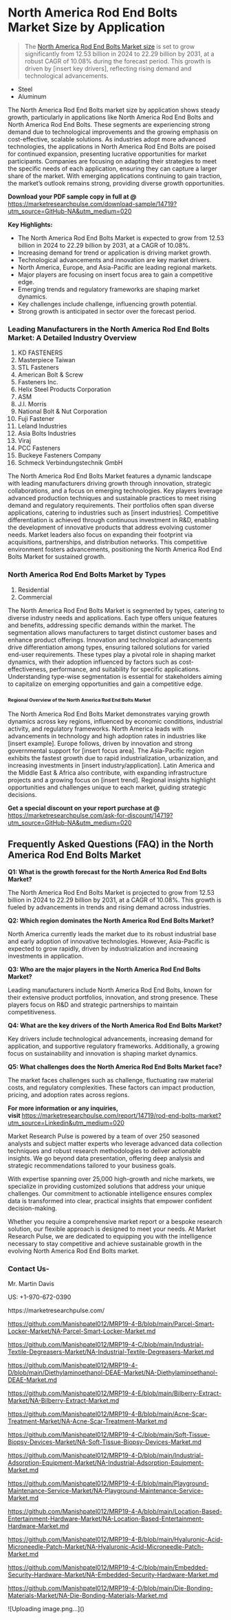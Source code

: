 <h1>North America Rod End Bolts Market&nbsp;Size by Application</h1><blockquote><p>The <a href="https://marketresearchpulse.com/download-sample/14719?utm_source=GitHub-NA&amp;utm_medium=020">North America Rod End Bolts Market size</a> is set to grow significantly from 12.53 billion in 2024 to 22.29 billion by 2031, at a robust CAGR of 10.08% during the forecast period. This growth is driven by [insert key drivers], reflecting rising demand and technological advancements.</p></blockquote><ul><li>Steel<li> Aluminum</li></ul><p>The North America Rod End Bolts market size by application shows steady growth, particularly in applications like North America Rod End Bolts and North America Rod End Bolts. These segments are experiencing strong demand due to technological improvements and the growing emphasis on cost-effective, scalable solutions. As industries adopt more advanced technologies, the applications in North America Rod End Bolts are poised for continued expansion, presenting lucrative opportunities for market participants. Companies are focusing on adapting their strategies to meet the specific needs of each application, ensuring they can capture a larger share of the market. With emerging applications continuing to gain traction, the market’s outlook remains strong, providing diverse growth opportunities.</p><p><strong>Download your PDF sample copy in full at @ </strong><a href="https://marketresearchpulse.com/download-sample/14719?utm_source=GitHub-NA&amp;utm_medium=020">https://marketresearchpulse.com/download-sample/14719?utm_source=GitHub-NA&amp;utm_medium=020</a></p><p><strong>Key Highlights: </strong></p><ul><li>The North America Rod End Bolts Market is expected to grow from 12.53 billion in 2024 to 22.29 billion by 2031, at a CAGR of 10.08%.</li><li>Increasing demand for trend or application is driving market growth.</li><li>Technological advancements and innovation are key market drivers.</li><li>North America, Europe, and Asia-Pacific are leading regional markets.</li><li>Major players are focusing on insert focus area to gain a competitive edge.</li><li>Emerging trends and regulatory frameworks are shaping market dynamics.</li><li>Key challenges include challenge, influencing growth potential.</li><li>Strong growth is anticipated in sector over the forecast period.</li></ul><h3>Leading Manufacturers in the North America Rod End Bolts Market: A Detailed Industry Overview</h3><ol><li>KD FASTENERS</li><li>Masterpiece Taiwan</li><li>STL Fasteners</li><li>American Bolt & Screw</li><li>Fasteners Inc.</li><li>Helix Steel Products Corporation</li><li>ASM</li><li>J.I. Morris</li><li>National Bolt & Nut Corporation</li><li>Fuji Fastener</li><li>Leland Industries</li><li>Asia Bolts Industries</li><li>Viraj</li><li>PCC Fasteners</li><li>Buckeye Fasteners Company</li><li>Schmeck Verbindungstechnik GmbH</li></ol><div class="flex max-w-full flex-col flex-grow"><div class="min-h-8 text-message flex w-full flex-col items-end gap-2 whitespace-normal break-words [.text-message+&amp;]:mt-5" dir="auto" data-message-author-role="assistant" data-message-id="fd8432e4-4910-450d-b182-61b7bfb0a01f" data-message-model-slug="gpt-4o"><div class="flex w-full flex-col gap-1 empty:hidden first:pt-[3px]"><div class="markdown prose w-full break-words dark:prose-invert light"><p>The North America Rod End Bolts Market features a dynamic landscape with leading manufacturers driving growth through innovation, strategic collaborations, and a focus on emerging technologies. Key players leverage advanced production techniques and sustainable practices to meet rising demand and regulatory requirements. Their portfolios often span diverse applications, catering to industries such as [insert industries]. Competitive differentiation is achieved through continuous investment in R&amp;D, enabling the development of innovative products that address evolving customer needs. Market leaders also focus on expanding their footprint via acquisitions, partnerships, and distribution networks. This competitive environment fosters advancements, positioning the North America Rod End Bolts Market for sustained growth.</p></div></div></div></div><h3>North America Rod End Bolts Market by Types</h3><ol><li>Residential<li> Commercial</li></ol><div class="flex max-w-full flex-col flex-grow"><div class="min-h-8 text-message flex w-full flex-col items-end gap-2 whitespace-normal break-words [.text-message+&amp;]:mt-5" dir="auto" data-message-author-role="assistant" data-message-id="084470be-0bb7-4664-bddf-5156b4f41249" data-message-model-slug="gpt-4o-mini"><div class="flex w-full flex-col gap-1 empty:hidden first:pt-[3px]"><div class="markdown prose w-full break-words dark:prose-invert light"><p>The North America Rod End Bolts Market is segmented by types, catering to diverse industry needs and applications. Each type offers unique features and benefits, addressing specific demands within the market. The segmentation allows manufacturers to target distinct customer bases and enhance product offerings. Innovation and technological advancements drive differentiation among types, ensuring tailored solutions for varied end-user requirements. These types play a pivotal role in shaping market dynamics, with their adoption influenced by factors such as cost-effectiveness, performance, and suitability for specific applications. Understanding type-wise segmentation is essential for stakeholders aiming to capitalize on emerging opportunities and gain a competitive edge.</p></div></div></div></div><h3><span style="font-size: 11px;">Regional Overview of the North America Rod End Bolts Market</span></h3><div class="flex max-w-full flex-col flex-grow"><div class="min-h-8 text-message flex w-full flex-col items-end gap-2 whitespace-normal break-words [.text-message+&amp;]:mt-5" dir="auto" data-message-author-role="assistant" data-message-id="e9038762-ce64-4e30-91c9-9bd413514231" data-message-model-slug="gpt-4o-mini"><div class="flex w-full flex-col gap-1 empty:hidden first:pt-[3px]"><div class="markdown prose w-full break-words dark:prose-invert light"><p>The North America Rod End Bolts Market demonstrates varying growth dynamics across key regions, influenced by economic conditions, industrial activity, and regulatory frameworks. North America leads with advancements in technology and high adoption rates in industries like [insert example]. Europe follows, driven by innovation and strong governmental support for [insert focus area]. The Asia-Pacific region exhibits the fastest growth due to rapid industrialization, urbanization, and increasing investments in [insert industry/application]. Latin America and the Middle East &amp; Africa also contribute, with expanding infrastructure projects and a growing focus on [insert trend]. Regional insights highlight opportunities and challenges unique to each market, guiding strategic decisions.</p></div></div></div></div><p><strong>Get a special discount on your report purchase at @ </strong><a href="https://marketresearchpulse.com/ask-for-discount/14719?utm_source=GitHub-NA&amp;utm_medium=020">https://marketresearchpulse.com/ask-for-discount/14719?utm_source=GitHub-NA&amp;utm_medium=020</a></p><h2>Frequently Asked Questions (FAQ) in the North America Rod End Bolts Market</h2><p><strong>Q1: What is the growth forecast for the North America Rod End Bolts Market?</strong></p><p>The North America Rod End Bolts Market is projected to grow from 12.53 billion in 2024 to 22.29 billion by 2031, at a CAGR of 10.08%. This growth is fueled by advancements in trends and rising demand across industries.</p><p><strong>Q2: Which region dominates the North America Rod End Bolts Market?</strong></p><p>North America currently leads the market due to its robust industrial base and early adoption of innovative technologies. However, Asia-Pacific is expected to grow rapidly, driven by industrialization and increasing investments in application.</p><p><strong>Q3: Who are the major players in the North America Rod End Bolts Market?</strong></p><p>Leading manufacturers include North America Rod End Bolts, known for their extensive product portfolios, innovation, and strong presence. These players focus on R&amp;D and strategic partnerships to maintain competitiveness.</p><p><strong>Q4: What are the key drivers of the North America Rod End Bolts Market?</strong></p><p>Key drivers include technological advancements, increasing demand for application, and supportive regulatory frameworks. Additionally, a growing focus on sustainability and innovation is shaping market dynamics.</p><p><strong>Q5: What challenges does the North America Rod End Bolts Market face?</strong></p><p>The market faces challenges such as challenge, fluctuating raw material costs, and regulatory complexities. These factors can impact production, pricing, and adoption rates across regions.</p><p><strong>For more information or any inquiries, visit&nbsp;</strong><a href="https://marketresearchpulse.com/report/14719/rod-end-bolts-market?utm_source=Linkedin&utm_medium=020">https://marketresearchpulse.com/report/14719/rod-end-bolts-market?utm_source=Linkedin&utm_medium=020</a></p><p>Market Research Pulse is powered by a team of over 250 seasoned analysts and subject matter experts who leverage advanced data collection techniques and robust research methodologies to deliver actionable insights. We go beyond data presentation, offering deep analysis and strategic recommendations tailored to your business goals.</p><p>With expertise spanning over 25,000 high-growth and niche markets, we specialize in providing customized solutions that address your unique challenges. Our commitment to actionable intelligence ensures complex data is transformed into clear, practical insights that empower confident decision-making.</p><p>Whether you require a comprehensive market report or a bespoke research solution, our flexible approach is designed to meet your needs. At Market Research Pulse, we are dedicated to equipping you with the intelligence necessary to stay competitive and achieve sustainable growth in the evolving North America Rod End Bolts market.</p><h3><strong>Contact Us-</strong></h3><p>Mr. Martin Davis</p><p>US: +1-970-672-0390</p><p>https://marketresearchpulse.com/</p><p><a href="https://github.com/Manishpatel012/MRP19-4-B/blob/main/Parcel-Smart-Locker-Market/NA-Parcel-Smart-Locker-Market.md">https://github.com/Manishpatel012/MRP19-4-B/blob/main/Parcel-Smart-Locker-Market/NA-Parcel-Smart-Locker-Market.md</a></p><p><a href="https://github.com/Manishpatel012/MRP19-4-C/blob/main/Industrial-Textile-Degreasers-Market/NA-Industrial-Textile-Degreasers-Market.md">https://github.com/Manishpatel012/MRP19-4-C/blob/main/Industrial-Textile-Degreasers-Market/NA-Industrial-Textile-Degreasers-Market.md</a></p><p><a href="https://github.com/Manishpatel012/MRP19-4-D/blob/main/Diethylaminoethanol-DEAE-Market/NA-Diethylaminoethanol-DEAE-Market.md">https://github.com/Manishpatel012/MRP19-4-D/blob/main/Diethylaminoethanol-DEAE-Market/NA-Diethylaminoethanol-DEAE-Market.md</a></p><p><a href="https://github.com/Manishpatel012/MRP19-4-E/blob/main/Bilberry-Extract-Market/NA-Bilberry-Extract-Market.md">https://github.com/Manishpatel012/MRP19-4-E/blob/main/Bilberry-Extract-Market/NA-Bilberry-Extract-Market.md</a></p><p><a href="https://github.com/Manishpatel012/MRP19-4-B/blob/main/Acne-Scar-Treatment-Market/NA-Acne-Scar-Treatment-Market.md">https://github.com/Manishpatel012/MRP19-4-B/blob/main/Acne-Scar-Treatment-Market/NA-Acne-Scar-Treatment-Market.md</a></p><p><a href="https://github.com/Manishpatel012/MRP19-4-C/blob/main/Soft-Tissue-Biopsy-Devices-Market/NA-Soft-Tissue-Biopsy-Devices-Market.md">https://github.com/Manishpatel012/MRP19-4-C/blob/main/Soft-Tissue-Biopsy-Devices-Market/NA-Soft-Tissue-Biopsy-Devices-Market.md</a></p><p><a href="https://github.com/Manishpatel012/MRP19-4-D/blob/main/Industrial-Adsorption-Equipment-Market/NA-Industrial-Adsorption-Equipment-Market.md">https://github.com/Manishpatel012/MRP19-4-D/blob/main/Industrial-Adsorption-Equipment-Market/NA-Industrial-Adsorption-Equipment-Market.md</a></p><p><a href="https://github.com/Manishpatel012/MRP19-4-E/blob/main/Playground-Maintenance-Service-Market/NA-Playground-Maintenance-Service-Market.md">https://github.com/Manishpatel012/MRP19-4-E/blob/main/Playground-Maintenance-Service-Market/NA-Playground-Maintenance-Service-Market.md</a></p><p><a href="https://github.com/Manishpatel012/MRP19-4-A/blob/main/Location-Based-Entertainment-Hardware-Market/NA-Location-Based-Entertainment-Hardware-Market.md">https://github.com/Manishpatel012/MRP19-4-A/blob/main/Location-Based-Entertainment-Hardware-Market/NA-Location-Based-Entertainment-Hardware-Market.md</a></p><p><a href="https://github.com/Manishpatel012/MRP19-4-B/blob/main/Hyaluronic-Acid-Microneedle-Patch-Market/NA-Hyaluronic-Acid-Microneedle-Patch-Market.md">https://github.com/Manishpatel012/MRP19-4-B/blob/main/Hyaluronic-Acid-Microneedle-Patch-Market/NA-Hyaluronic-Acid-Microneedle-Patch-Market.md</a></p><p><a href="https://github.com/Manishpatel012/MRP19-4-C/blob/main/Embedded-Security-Hardware-Market/NA-Embedded-Security-Hardware-Market.md">https://github.com/Manishpatel012/MRP19-4-C/blob/main/Embedded-Security-Hardware-Market/NA-Embedded-Security-Hardware-Market.md</a></p><p><a href="https://github.com/Manishpatel012/MRP19-4-D/blob/main/Die-Bonding-Materials-Market/NA-Die-Bonding-Materials-Market.md">https://github.com/Manishpatel012/MRP19-4-D/blob/main/Die-Bonding-Materials-Market/NA-Die-Bonding-Materials-Market.md</a></p>
![Uploading image.png…]()
